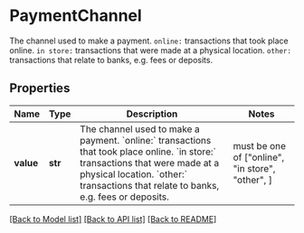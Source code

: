 # PaymentChannel

The channel used to make a payment. `online:` transactions that took place online.  `in store:` transactions that were made at a physical location.  `other:` transactions that relate to banks, e.g. fees or deposits.

## Properties
Name | Type | Description | Notes
------------ | ------------- | ------------- | -------------
**value** | **str** | The channel used to make a payment. &#x60;online:&#x60; transactions that took place online.  &#x60;in store:&#x60; transactions that were made at a physical location.  &#x60;other:&#x60; transactions that relate to banks, e.g. fees or deposits. |  must be one of ["online", "in store", "other", ]

[[Back to Model list]](../README.md#documentation-for-models) [[Back to API list]](../README.md#documentation-for-api-endpoints) [[Back to README]](../README.md)



